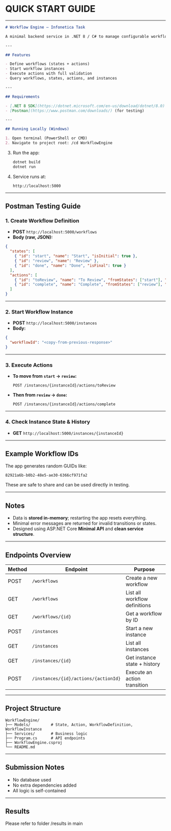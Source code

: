 # QUICK START GUIDE

---

````markdown
# Workflow Engine – Infonetica Task

A minimal backend service in .NET 8 / C# to manage configurable workflow state machines.

---

## Features

- Define workflows (states + actions)
- Start workflow instances
- Execute actions with full validation
- Query workflows, states, actions, and instances

---

## Requirements

- [.NET 8 SDK](https://dotnet.microsoft.com/en-us/download/dotnet/8.0)
- [Postman](https://www.postman.com/downloads/) (for testing)

---

## Running Locally (Windows)

1. Open terminal (PowerShell or CMD)
2. Navigate to project root: /cd WorkflowEngine
````

3. Run the app:

   ```bash
   dotnet build
   dotnet run
   ```

4. Service runs at:

   ```
   http://localhost:5000
   ```

---

## Postman Testing Guide

### 1. Create Workflow Definition

* **POST** `http://localhost:5000/workflows`
* **Body (raw, JSON):**

```json
{
  "states": [
    { "id": "start", "name": "Start", "isInitial": true },
    { "id": "review", "name": "Review" },
    { "id": "done", "name": "Done", "isFinal": true }
  ],
  "actions": [
    { "id": "toReview", "name": "To Review", "fromStates": ["start"], "toState": "review" },
    { "id": "complete", "name": "Complete", "fromStates": ["review"], "toState": "done" }
  ]
}
```

---

### 2. Start Workflow Instance

* **POST** `http://localhost:5000/instances`
* **Body:**

```json
{
  "workflowId": "<copy-from-previous-response>"
}
```

---

### 3. Execute Actions

* **To move from `start` → `review`:**

  ```http
  POST /instances/{instanceId}/actions/toReview
  ```

* **Then from `review` → `done`:**

  ```http
  POST /instances/{instanceId}/actions/complete
  ```

---

### 4. Check Instance State & History

* **GET** `http://localhost:5000/instances/{instanceId}`

---

## Example Workflow IDs

The app generates random GUIDs like:

```
82921a6b-b0b2-48e5-ae30-6366cf971fa2
```

These are safe to share and can be used directly in testing.

---

## Notes

* Data is **stored in-memory**; restarting the app resets everything.
* Minimal error messages are returned for invalid transitions or states.
* Designed using ASP.NET Core **Minimal API** and **clean service structure**.

---

## Endpoints Overview

| Method | Endpoint                             | Purpose                       |
| ------ | ------------------------------------ | ----------------------------- |
| POST   | `/workflows`                         | Create a new workflow         |
| GET    | `/workflows`                         | List all workflow definitions |
| GET    | `/workflows/{id}`                    | Get a workflow by ID          |
| POST   | `/instances`                         | Start a new instance          |
| GET    | `/instances`                         | List all instances            |
| GET    | `/instances/{id}`                    | Get instance state + history  |
| POST   | `/instances/{id}/actions/{actionId}` | Execute an action transition  |

---

## Project Structure

```
WorkflowEngine/
├── Models/         # State, Action, WorkflowDefinition, WorkflowInstance
├── Services/       # Business logic
├── Program.cs      # API endpoints
├── WorkflowEngine.csproj
└── README.md
```

---

## Submission Notes

* No database used
* No extra dependencies added
* All logic is self-contained

---

## Results
Please refer to folder /results in main